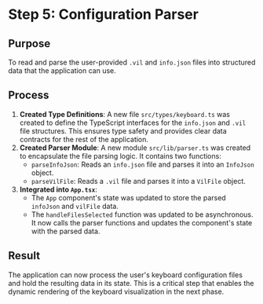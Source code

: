 # Step 5: Configuration Parser

## Purpose
To read and parse the user-provided `.vil` and `info.json` files into structured data that the application can use.

## Process
1.  **Created Type Definitions**: A new file `src/types/keyboard.ts` was created to define the TypeScript interfaces for the `info.json` and `.vil` file structures. This ensures type safety and provides clear data contracts for the rest of the application.
2.  **Created Parser Module**: A new module `src/lib/parser.ts` was created to encapsulate the file parsing logic. It contains two functions:
    -   `parseInfoJson`: Reads an `info.json` file and parses it into an `InfoJson` object.
    -   `parseVilFile`: Reads a `.vil` file and parses it into a `VilFile` object.
3.  **Integrated into `App.tsx`**:
    -   The `App` component's state was updated to store the parsed `infoJson` and `vilFile` data.
    -   The `handleFilesSelected` function was updated to be asynchronous. It now calls the parser functions and updates the component's state with the parsed data.

## Result
The application can now process the user's keyboard configuration files and hold the resulting data in its state. This is a critical step that enables the dynamic rendering of the keyboard visualization in the next phase.

